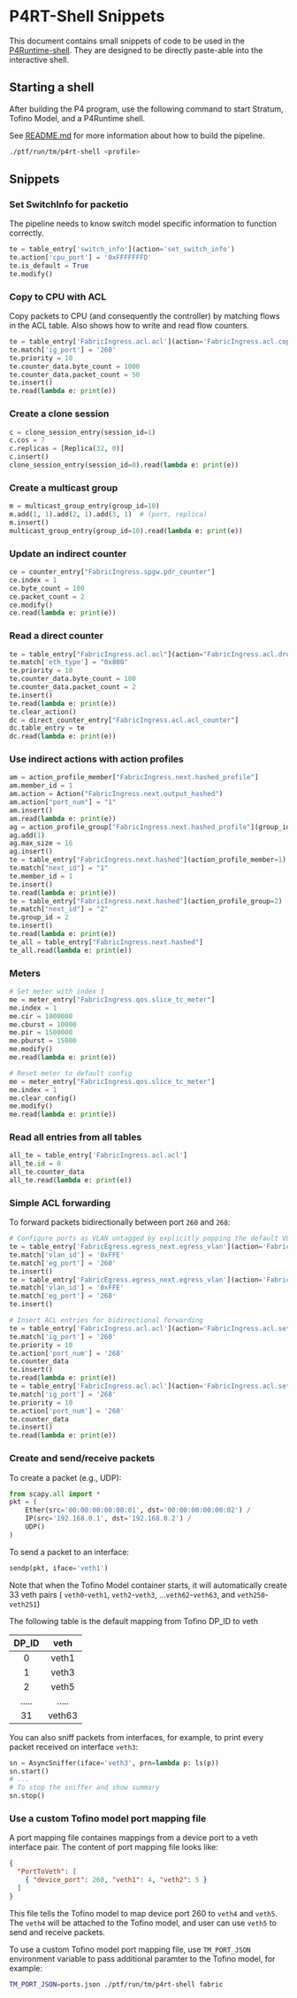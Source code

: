 <!--
Copyright 2021-present Open Networking Foundation
SPDX-License-Identifier: LicenseRef-ONF-Member-Only-1.0
-->
# P4RT-Shell Snippets

This document contains small snippets of code to be used in the
[P4Runtime-shell](https://github.com/p4lang/p4runtime-shell). They are designed
to be directly paste-able into the interactive shell.

## Starting a shell

After building the P4 program, use the following command to start Stratum, Tofino Model, and a P4Runtime shell.

See [README.md](README.md) for more information about how to build the pipeline.

```bash
./ptf/run/tm/p4rt-shell <profile>
```

## Snippets

### Set SwitchInfo for packetio

The pipeline needs to know switch model specific information to function
correctly.

```python
te = table_entry['switch_info'](action='set_switch_info')
te.action['cpu_port'] = '0xFFFFFFFD'
te.is_default = True
te.modify()
```

### Copy to CPU with ACL

Copy packets to CPU (and consequently the controller) by matching flows in the
ACL table. Also shows how to write and read flow counters.

```python
te = table_entry['FabricIngress.acl.acl'](action='FabricIngress.acl.copy_to_cpu')
te.match['ig_port'] = '260'
te.priority = 10
te.counter_data.byte_count = 1000
te.counter_data.packet_count = 50
te.insert()
te.read(lambda e: print(e))
```

### Create a clone session

```python
c = clone_session_entry(session_id=1)
c.cos = 7
c.replicas = [Replica(32, 0)]
c.insert()
clone_session_entry(session_id=0).read(lambda e: print(e))
```

### Create a multicast group

```python
m = multicast_group_entry(group_id=10)
m.add(1, 1).add(2, 1).add(3, 1)  # (port, replica)
m.insert()
multicast_group_entry(group_id=10).read(lambda e: print(e))
```

### Update an indirect counter

```python
ce = counter_entry["FabricIngress.spgw.pdr_counter"]
ce.index = 1
ce.byte_count = 100
ce.packet_count = 2
ce.modify()
ce.read(lambda e: print(e))
```

### Read a direct counter

```python
te = table_entry["FabricIngress.acl.acl"](action="FabricIngress.acl.drop")
te.match['eth_type'] = "0x800"
te.priority = 10
te.counter_data.byte_count = 100
te.counter_data.packet_count = 2
te.insert()
te.read(lambda e: print(e))
te.clear_action()
dc = direct_counter_entry["FabricIngress.acl.acl_counter"]
dc.table_entry = te
dc.read(lambda e: print(e))
```

### Use indirect actions with action profiles

```python
am = action_profile_member["FabricIngress.next.hashed_profile"]
am.member_id = 1
am.action = Action("FabricIngress.next.output_hashed")
am.action["port_num"] = "1"
am.insert()
am.read(lambda e: print(e))
ag = action_profile_group["FabricIngress.next.hashed_profile"](group_id=2)
ag.add(1)
ag.max_size = 16
ag.insert()
te = table_entry["FabricIngress.next.hashed"](action_profile_member=1)
te.match["next_id"] = "1"
te.member_id = 1
te.insert()
te.read(lambda e: print(e))
te = table_entry["FabricIngress.next.hashed"](action_profile_group=2)
te.match["next_id"] = "2"
te.group_id = 2
te.insert()
te.read(lambda e: print(e))
te_all = table_entry["FabricIngress.next.hashed"]
te_all.read(lambda e: print(e))
```

### Meters

```python
# Set meter with index 1
me = meter_entry["FabricIngress.qos.slice_tc_meter"]
me.index = 1
me.cir = 1000000
me.cburst = 10000
me.pir = 1500000
me.pburst = 15000
me.modify()
me.read(lambda e: print(e))

# Reset meter to default config
me = meter_entry["FabricIngress.qos.slice_tc_meter"]
me.index = 1
me.clear_config()
me.modify()
me.read(lambda e: print(e))
```

### Read all entries from all tables

```python
all_te = table_entry['FabricIngress.acl.acl']
all_te.id = 0
all_te.counter_data
all_te.read(lambda e: print(e))
```

### Simple ACL forwarding

To forward packets bidirectionally between port `260` and `268`:

```python
# Configure ports as VLAN untagged by explicitly popping the default VLAN ID 4096 (0xFFE)
te = table_entry['FabricEgress.egress_next.egress_vlan'](action='FabricEgress.egress_next.pop_vlan')
te.match['vlan_id'] = '0xFFE'
te.match['eg_port'] = '260'
te.insert()
te = table_entry['FabricEgress.egress_next.egress_vlan'](action='FabricEgress.egress_next.pop_vlan')
te.match['vlan_id'] = '0xFFE'
te.match['eg_port'] = '268'
te.insert()

# Insert ACL entries for bidirectional forwarding
te = table_entry['FabricIngress.acl.acl'](action='FabricIngress.acl.set_output_port')
te.match['ig_port'] = '260'
te.priority = 10
te.action['port_num'] = '268'
te.counter_data
te.insert()
te.read(lambda e: print(e))
te = table_entry['FabricIngress.acl.acl'](action='FabricIngress.acl.set_output_port')
te.match['ig_port'] = '268'
te.priority = 10
te.action['port_num'] = '260'
te.counter_data
te.insert()
te.read(lambda e: print(e))
```

### Create and send/receive packets

To create a packet (e.g., UDP):

```python
from scapy.all import *
pkt = (
    Ether(src='00:00:00:00:00:01', dst='00:00:00:00:00:02') /
    IP(src='192.168.0.1', dst='192.168.0.2') /
    UDP()
)
```

To send a packet to an interface:

```python
sendp(pkt, iface='veth1')
```

Note that when the Tofino Model container starts, it will automatically create 33 veth
pairs ( `veth0`-`veth1`, `veth2`-`veth3`, ...`veth62`-`veth63`, and `veth250`-`veth251`)

The following table is the default mapping from Tofino DP_ID to veth

| DP_ID | veth   |
|:-----:|:------:|
| 0     | veth1  |
| 1     | veth3  |
| 2     | veth5  |
| ..... | .....  |
| 31    | veth63 |

You can also sniff packets from interfaces, for example, to print every packet
received on interface `veth3`:

```python
sn = AsyncSniffer(iface='veth3', prn=lambda p: ls(p))
sn.start()
# ...
# To stop the sniffer and show summary
sn.stop()
```

### Use a custom Tofino model port mapping file

A port mapping file containes mappings from a device port to a veth interface pair.
The content of port mapping file looks like:

```json
{
  "PortToVeth": [
    { "device_port": 260, "veth1": 4, "veth2": 5 }
  ]
}
```

This file tells the Tofino model to map device port 260 to `veth4` and `veth5`.
The `veth4` will be attached to the Tofino model, and user can use `veth5` to send and
receive packets.

To use a custom Tofino model port mapping file, use `TM_PORT_JSON` environment variable to
pass additional paramter to the Tofino model, for example:

```bash
TM_PORT_JSON=ports.json ./ptf/run/tm/p4rt-shell fabric
```
